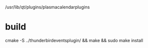 /usr/lib/qt/plugins/plasmacalendarplugins


# build

cmake -S ../thunderbirdeventsplugin/ && make && sudo make install